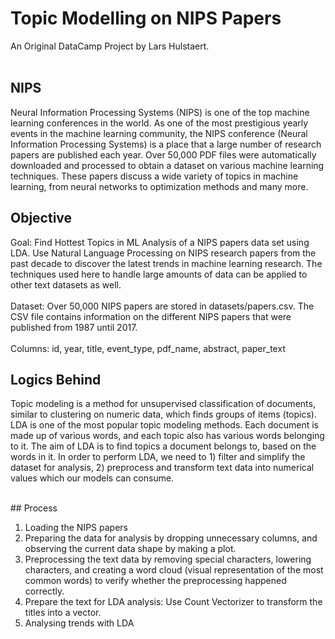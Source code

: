 
# Topic Modelling on NIPS Papers
An Original DataCamp Project by Lars Hulstaert. <br>
<br>

## NIPS
Neural Information Processing Systems (NIPS) is one of the top machine learning conferences in the world. As one of the most prestigious yearly events in the machine learning community, the NIPS conference (Neural Information Processing Systems) is a place that a large number of research papers are published each year. Over 50,000 PDF files were automatically downloaded and processed to obtain a dataset on various machine learning techniques. These papers discuss a wide variety of topics in machine learning, from neural networks to optimization methods and many more.
<br>

## Objective
Goal: Find Hottest Topics in ML
Analysis of a NIPS papers data set using LDA. Use Natural Language Processing on NIPS research papers from the past decade to discover the latest trends in machine learning research. The techniques used here to handle large amounts of data can be applied to other text datasets as well.
<br> <br>
Dataset: Over 50,000 NIPS papers are stored in datasets/papers.csv. The CSV file contains information on the different NIPS papers that were published from 1987 until 2017. <br>
<br> Columns: id, year, title, event_type, pdf_name, abstract, paper_text
<br>
  
## Logics Behind
Topic modeling is a method for unsupervised classification of documents, similar to clustering on numeric data, which finds groups of items (topics). 
LDA is one of the most popular topic modeling methods. Each document is made up of various words, and each topic also has various words belonging to it. The aim of LDA is to find topics a document belongs to, based on the words in it.
In order to perform LDA, we need to 1) filter and simplify the dataset for analysis, 2) preprocess and transform text data into numerical values which our models can consume.

<br> 
## Process

1. Loading the NIPS papers 
2. Preparing the data for analysis by dropping unnecessary columns, and observing the current data shape by making a plot.
3. Preprocessing the text data by removing special characters, lowering characters, and creating a word cloud (visual representation of the most common words) to verify whether the preprocessing happened correctly.
4. Prepare the text for LDA analysis: Use Count Vectorizer to transform the titles into a vector.
5. Analysing trends with LDA

